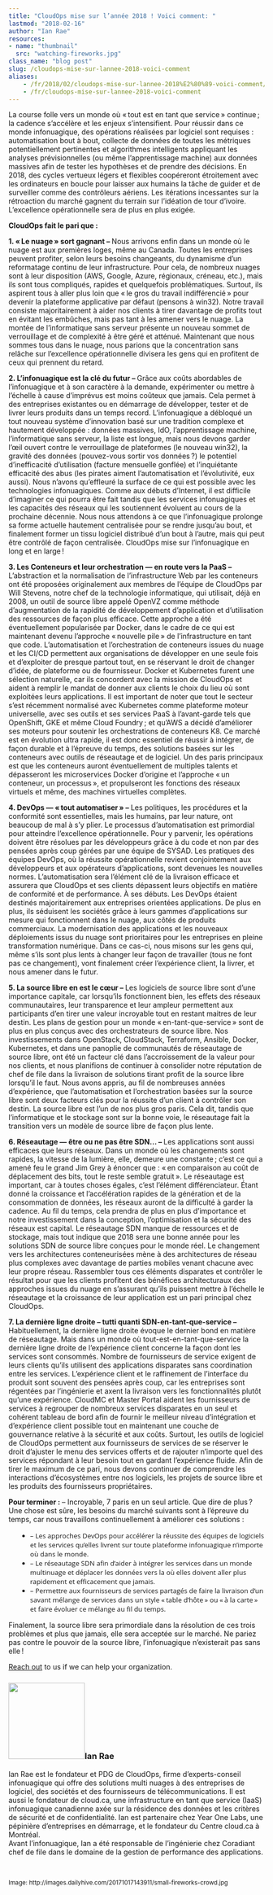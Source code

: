 ```yaml
---
title: "CloudOps mise sur l’année 2018 ! Voici comment: "
lastmod: "2018-02-16"
author: "Ian Rae"
resources:
- name: "thumbnail"
  src: "watching-fireworks.jpg"
class_name: "blog post"
slug: /cloudops-mise-sur-lannee-2018-voici-comment
aliases:
    - /fr/2018/02/cloudops-mise-sur-lannee-2018%E2%80%89-voici-comment/
    - /fr/cloudops-mise-sur-lannee-2018-voici-comment
---
```


<p>La course folle vers un monde où « tout est en tant que service » continue ; la cadence s’accélère et les enjeux s’intensifient. Pour réussir dans ce monde infonuagique, des opérations réalisées par logiciel sont requises : automatisation bout à bout, collecte de données de toutes les métriques potentiellement pertinentes et algorithmes intelligents appliquant les analyses prévisionnelles (ou même l’apprentissage machine) aux données massives afin de tester les hypothèses et de prendre des décisions. En 2018, des cycles vertueux légers et flexibles coopéreront étroitement avec les ordinateurs en boucle pour laisser aux humains la tâche de guider et de surveiller comme des contrôleurs aériens. Les itérations incessantes sur la rétroaction du marché gagnent du terrain sur l’idéation de tour d’ivoire. L’excellence opérationnelle sera de plus en plus exigée.</p><p><strong>CloudOps fait le pari que :</strong></p><p><strong>1. « Le nuage » sort gagnant – </strong> Nous arrivons enfin dans un monde où le nuage est aux premières loges, même au Canada. Toutes les entreprises peuvent profiter, selon leurs besoins changeants, du dynamisme d’un reformatage continu de leur infrastructure. Pour cela, de nombreux nuages sont à leur disposition (AWS, Google, Azure, régionaux, créneau, etc.), mais ils sont tous compliqués, rapides et quelquefois problématiques. Surtout, ils aspirent tous à aller plus loin que « le gros du travail indifférencié » pour devenir la plateforme applicative par défaut (pensons à win32). Notre travail consiste majoritairement à aider nos clients à tirer davantage de profits tout en évitant les embûches, mais pas tant à les amener vers le nuage. La montée de l’informatique sans serveur présente un nouveau sommet de verrouillage et de complexité à être géré et atténué. Maintenant que nous sommes tous dans le nuage, nous parions que la concentration sans relâche sur l’excellence opérationnelle divisera les gens qui en profitent de ceux qui prennent du retard.</p><p><strong>2. L’infonuagique est la clé du futur – </strong> Grâce aux coûts abordables de l’infonuagique et à son caractère à la demande, expérimenter ou mettre à l’échelle à cause d’imprévus est moins coûteux que jamais. Cela permet à des entreprises existantes ou en démarrage de développer, tester et de livrer leurs produits dans un temps record. L’infonuagique a débloqué un tout nouveau système d’innovation basé sur une tradition complexe et hautement développée : données massives, IdO, l’apprentissage machine, l’informatique sans serveur, la liste est longue, mais nous devons garder l’œil ouvert contre le verrouillage de plateformes (le nouveau win32), la gravité des données (pouvez-vous sortir vos données ?) le potentiel d’inefficacité d’utilisation (facture mensuelle gonflée) et l’inquiétante efficacité des abus (les pirates aiment l’automatisation et l’évolutivité, eux aussi). Nous n’avons qu’effleuré la surface de ce qui est possible avec les technologies infonuagiques. Comme aux débuts d’Internet, il est difficile d’imaginer ce qui pourra être fait tandis que les services infonuagiques et les capacités des réseaux qui les soutiennent évoluent au cours de la prochaine décennie. Nous nous attendons à ce que l’infonuagique prolonge sa forme actuelle hautement centralisée pour se rendre jusqu’au bout, et finalement former un tissu logiciel distribué d’un bout à l’autre, mais qui peut être contrôlé de façon centralisée. CloudOps mise sur l’infonuagique en long et en large !</p><p><strong>3. Les Conteneurs et leur orchestration — en route vers la PaaS – </strong> L’abstraction et la normalisation de l’infrastructure Web par les conteneurs ont été proposées originalement aux membres de l’équipe de CloudOps par Will Stevens, notre chef de la technologie informatique, qui utilisait, déjà en 2008, un outil de source libre appelé OpenVZ comme méthode d’augmentation de la rapidité de développement d’application et d’utilisation des ressources de façon plus efficace. Cette approche a été éventuellement popularisée par Docker, dans le cadre de ce qui est maintenant devenu l’approche « nouvelle pile » de l’infrastructure en tant que code. L’automatisation et l’orchestration de conteneurs issues du nuage et les CI/CD permettent aux organisations de développer en une seule fois et d’exploiter de presque partout tout, en se réservant le droit de changer d’idée, de plateforme ou de fournisseur. Docker et Kubernetes furent une sélection naturelle, car ils concordent avec la mission de CloudOps et aident à remplir le mandat de donner aux clients le choix du lieu où sont exploitées leurs applications. Il est important de noter que tout le secteur s’est récemment normalisé avec Kubernetes comme plateforme moteur universelle, avec ses outils et ses services PaaS à l’avant-garde tels que OpenShift, GKE et même Cloud Foundry ; et qu’AWS a décidé d’améliorer ses moteurs pour soutenir les orchestrations de conteneurs K8. Ce marché est en évolution ultra rapide, il est donc essentiel de réussir à intégrer, de façon durable et à l’épreuve du temps, des solutions basées sur les conteneurs avec outils de réseautage et de logiciel. Un des paris principaux est que les conteneurs auront éventuellement de multiples talents et dépasseront les microservices Docker d’origine et l’approche « un conteneur, un processus », et propulseront les fonctions des réseaux virtuels et même, des machines virtuelles complètes.</p><p><strong>4. DevOps — « tout automatiser » – </strong> Les politiques, les procédures et la conformité sont essentielles, mais les humains, par leur nature, ont beaucoup de mal à s’y plier. Le processus d’automatisation est primordial pour atteindre l’excellence opérationnelle. Pour y parvenir, les opérations doivent être résolues par les développeurs grâce à du code et non par des pensées après coup gérées par une équipe de SYSAD. Les pratiques des équipes DevOps, où la réussite opérationnelle revient conjointement aux développeurs et aux opérateurs d’applications, sont devenues les nouvelles normes. L’automatisation sera l’élément clé de la livraison efficace et assurera que CloudOps et ses clients dépassent leurs objectifs en matière de conformité et de performance. À ses débuts. Les DevOps étaient destinés majoritairement aux entreprises orientées applications. De plus en plus, ils séduisent les sociétés grâce à leurs gammes d’applications sur mesure qui fonctionnent dans le nuage, aux côtés de produits commerciaux. La modernisation des applications et les nouveaux déploiements issus du nuage sont prioritaires pour les entreprises en pleine transformation numérique. Dans ce cas-ci, nous misons sur les gens qui, même s’ils sont plus lents à changer leur façon de travailler (tous ne font pas ce changement), vont finalement créer l’expérience client, la livrer, et nous amener dans le futur.</p><p><strong>5. La source libre en est le cœur – </strong> Les logiciels de source libre sont d’une importance capitale, car lorsqu’ils fonctionnent bien, les effets des réseaux communautaires, leur transparence et leur ampleur permettent aux participants d’en tirer une valeur incroyable tout en restant maitres de leur destin. Les plans de gestion pour un monde « en-tant-que-service » sont de plus en plus conçus avec des orchestrateurs de source libre. Nos investissements dans OpenStack, CloudStack, Terraform, Ansible, Docker, Kubernetes, et dans une panoplie de communautés de réseautage de source libre, ont été un facteur clé dans l’accroissement de la valeur pour nos clients, et nous planifions de continuer à consolider notre réputation de chef de file dans la livraison de solutions tirant profit de la source libre lorsqu’il le faut. Nous avons appris, au fil de nombreuses années d’expérience, que l’automatisation et l’orchestration basées sur la source libre sont deux facteurs clés pour la réussite d’un client à contrôler son destin. La source libre est l’un de nos plus gros paris. Cela dit, tandis que l’informatique et le stockage sont sur la bonne voie, le réseautage fait la transition vers un modèle de source libre de façon plus lente.</p><p><strong>6. Réseautage — être ou ne pas être SDN… – </strong> Les applications sont aussi efficaces que leurs réseaux. Dans un monde où les changements sont rapides, la vitesse de la lumière, elle, demeure une constante ; c’est ce qui a amené feu le grand Jim Grey à énoncer que : « en comparaison au coût de déplacement des bits, tout le reste semble gratuit ». Le réseautage est important, car à toutes choses égales, c’est l’élément différenciateur. Étant donné la croissance et l’accélération rapides de la génération et de la consommation de données, les réseaux auront de la difficulté à garder la cadence. Au fil du temps, cela prendra de plus en plus d’importance et notre investissement dans la conception, l’optimisation et la sécurité des réseaux est capital. Le réseautage SDN manque de ressources et de stockage, mais tout indique que 2018 sera une bonne année pour les solutions SDN de source libre conçues pour le monde réel. Le changement vers les architectures conteneurisées mène à des architectures de réseau plus complexes avec davantage de parties mobiles venant chacune avec leur propre réseau. Rassembler tous ces éléments disparates et contrôler le résultat pour que les clients profitent des bénéfices architecturaux des approches issues du nuage en s’assurant qu’ils puissent mettre à l’échelle le réseautage et la croissance de leur application est un pari principal chez CloudOps.</p><p><strong>7. La dernière ligne droite – tutti quanti SDN-en-tant-que-service – </strong> Habituellement, la dernière ligne droite évoque le dernier bond en matière de réseautage. Mais dans un monde où tout-est-en-tant-que-service la dernière ligne droite de l’expérience client concerne la façon dont les services sont consommés. Nombre de fournisseurs de service exigent de leurs clients qu’ils utilisent des applications disparates sans coordination entre les services. L’expérience client et le raffinement de l’interface du produit sont souvent des pensées après coup, car les entreprises sont régentées par l’ingénierie et axent la livraison vers les fonctionnalités plutôt qu’une expérience. CloudMC et Master Portal aident les fournisseurs de services à regrouper de nombreux services disparates en un seul et cohérent tableau de bord afin de fournir le meilleur niveau d’intégration et d’expérience client possible tout en maintenant une couche de gouvernance relative à la sécurité et aux coûts. Surtout, les outils de logiciel de CloudOps permettent aux fournisseurs de services de se réserver le droit d’ajuster le menu des services offerts et de rajouter n’importe quel des services répondant à leur besoin tout en gardant l’expérience fluide. Afin de tirer le maximum de ce pari, nous devons continuer de comprendre les interactions d’écosystèmes entre nos logiciels, les projets de source libre et les produits des fournisseurs propriétaires.</p><p><strong>Pour terminer : </strong> – Incroyable, 7 paris en un seul article. Que dire de plus ? Une chose est sûre, les besoins du marché suivants sont à l’épreuve du temps, car nous travaillons continuellement à améliorer ces solutions :</p><ul style="margin:15px 0 0 20px; font-family:Open Sans; font-size:95%;"><li>– Les approches DevOps pour accélérer la réussite des équipes de logiciels et les services qu’elles livrent sur toute plateforme infonuagique n’importe où dans le monde.</li><li>– Le réseautage SDN afin d’aider à intégrer les services dans un monde multinuage et déplacer les données vers la où elles doivent aller plus rapidement et efficacement que jamais.</li><li>– Permettre aux fournisseurs de services partagés de faire la livraison d’un savant mélange de services dans un style « table d’hôte » ou « à la carte » et faire évoluer ce mélange au fil du temps.</li></ul><p>Finalement, la source libre sera primordiale dans la résolution de ces trois problèmes et plus que jamais, elle sera acceptée sur le marché. Ne pariez pas contre le pouvoir de la source libre, l’infonuagique n’existerait pas sans elle !</p><p><a href="https://www.cloudops.com/about-us/contact-us/" target="_blank">Reach out</a> to us if we can help your organization.</p><h3><img class="size-full wp-image-749 alignleft" title="Ian Rae" src="/images/blog/post/irae_150x150.jpeg" style="width: 150px;" alt="" width="150" height="150">Ian Rae</h3><p>Ian Rae est le fondateur et PDG de CloudOps, firme d’experts-conseil infonuagique qui offre des solutions multi nuages à des entreprises de logiciel, des sociétés et des fournisseurs de télécommunications. Il est aussi le fondateur de cloud.ca, une infrastructure en tant que service (IaaS) infonuagique canadienne axée sur la résidence des données et les critères de sécurité et de confidentialité. Ian est partenaire chez Year One Labs, une pépinière d’entreprises en démarrage, et le fondateur du Centre cloud.ca à Montréal.<br> Avant l’infonuagique, Ian a été responsable de l’ingénierie chez Coradiant chef de file dans le domaine de la gestion de performance des applications.</p><p>&nbsp;</p><p><small>Image: http://images.dailyhive.com/20171017143911/small-fireworks-crowd.jpg</small></p>
